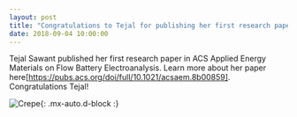 ```yaml
---
layout: post
title: "Congratulations to Tejal for publishing her first research paper."
date: 2018-09-04 10:00:00
---
```

Tejal Sawant published her first research paper in ACS Applied Energy Materials on Flow Battery Electroanalysis. Learn more about her paper here[https://pubs.acs.org/doi/full/10.1021/acsaem.8b00859]. Congratulations Tejal!

![Crepe](https://raw.githubusercontent.com/Advay2803/advay2803.github.io/master/assets/img/Aayush%20and%20Aruagha.png){: .mx-auto.d-block :}
